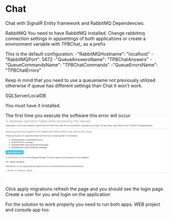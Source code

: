 # Chat
Chat with SignalR Entity framework and RabbitMQ
Dependencies:

RabbitMQ
You need to have RabbitMQ installed. Change rabbitmq connection settings in appsettings of both applications or create a environment variable with TPBChat_ as a prefix

This is the default configuration:
  -"RabbitMQHostname": "localhost"
  -"RabbitMQPort": 5672
  -"QueueAnswersName": "TPBChatAnswers"
  -"QueueCommandsName": "TPBChatCommands"
  -"QueueErrorsName": "TPBChatErrors"

Keep in mind that you need to use a queuename not previously utilized otherwise if queue has different settings than Chat it won't work.


SQLServerLocalDB

You must have it installed. 

The first time you execute the software this error will occur
![alt text](https://raw.githubusercontent.com/thiagopbarnabe/Chat/master/image1.png)

Click apply migrations refresh the page and you should see the login page. 
Create a user for you and login on the application

For the solution to work properly you need to run both apps. WEB project and console app too. 
